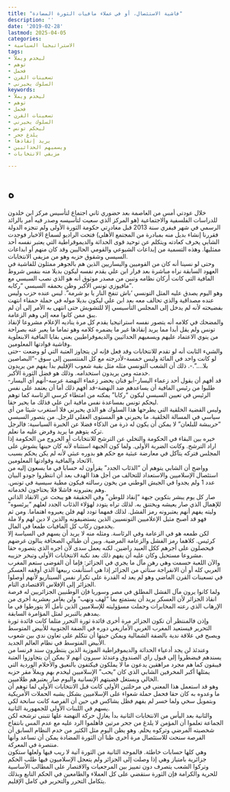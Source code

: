 ```yaml
---
title: "فاشية الاستئصال، أو في عملاء مافيات الثورة المضادة"
description: ''
date: '2019-02-28'
lastmod: 2025-04-05
categories:
- الاستراتيجيا السياسية
tags:
- ليخدم ويملأ
- توهم
- فحمل
- تسعينات القرن
- السلوك يحيرني
keywords:
- ليخدم ويملأ
- توهم
- فحمل
- تسعينات القرن
- السلوك يحيرني
- ليحكم تونس
- يلدغ جحر
- يريد إنقاذها
- ويسميهم الحداثيين
- مزيفي الانتخابات

---
```

# **ه**

خلال عودتي أمس من العاصمة بعد حضوري ثاني اجتماع لتأسيس مركز ابن خلدون للدراسات الفلسفية والاجتماعية (هو المركز الذي سعيت لتأسيسه وصدر فيه أمر بالرائد الرسمي في شهر فيفري سنة 2013 قبل مغادرتي حكومة الثورة الأولى ولم تنجزه الدولة فقررنا إنشاء بديل منه بمبادرة من المجتمع الأهلي) فتحت الراديو لسماع الاخبار فوجدت الشابي يخرف كعادته ويتكلم عن توحيد قوى الحداثة والديموقراطية التي يعتبر نفسه أحد ممثليها. وهذه التسمية من إبداعات الشيوعي والقومي الحاليين وقد كان منهم أو ابداعات السيسي وشقوق حزبه وهو من مزيفي الانتخابات.  
وحتى لو نسينا أنه كان من القوميين واليساريين الذين هم بالجوهر ممثلون للفاشية في العهود السابقة نراه مباشرة بعد فرار ابن علي يقدم نفسه ليكون بديلا منه بنفس شروط المافية التي كانت أركان نظامه وتبين من مصدر موثوق أنه هو الذي نصب السبسي مع مافيوزي تونس الأكبر وظن بحمقه السبسي “ركابه”.  
وهو اليوم يصدق عليه المثل التونسي ‘باش تنفخ النار يا بو شرمة”. ليس عنده حزب وليس عنده مصداقية والذي تحالف معه بعد ابن علي ليكون بديلا موله في حملة حمقاء انتهت بفضيحته لأنه لم يدخل إلى المجلس التأسيسي إلا للتشويش حتى انتهى به الأمر إلى أن لم يبق ممن كانوا معه إلى وهم الزعامة.  
والمضحك في كلامه أنه يتصور نفسه استراتيجيا يقدم كل مرة يناديه الإعلام مشروعا لإنقاذ تونس ولم يقل أبدا مما يريد إنقاذها غير ما يضمره كلامه وهو تماما ما يعبر عنه بصراحة من ينوي الاعتماد عليهم ويسميهم الحداثيين والديموقراطيين يعني بقايا المافية الابنعلوية وفاشية قوادتها المعلومين.  
والشيء الثابت أنه لو تقدم للانتخابات وقد فعل فإنه لن يتجاوز العتبة التي لو وضعت -حتى لو كانت واحد في المائة وليس خمسة-لأدرجته مع كل المنتسبين إلى سوق -“البصاصين بلا….”.-. ذلك أن الشعب التونسي مثله مثل بقية شعوب الإقليم بدأ يفهم من يريدون خدمته ومن يريدون استخدامه. وذلك هو فضل الثورة الأكبر.  
قد أفهم أن يقول أحد زعماء اليسار-أبو فنان يحضر زعماء النهضة عرسه-أنهم أي اليسار-طلبوا من رئيس المافية أن يساعدهم ضد النهضة-قد أفهم ذلك أما أن يعتمد على نفس الرئيس في تعيين السبسي ليكون “ركابا” يمكنه من امتطاء كرسي الرئاسة كما توهم ليحكم تونس بمساعدة نفس مافية ابن علي فذلك ما يحير حقا.  
وليس القضية الخلقية التي يطرحها هذا السلوك هو الذي يحيرني فلا أستغرب شيئا من أي سياسي في المسالة الخلقية. ما يحيرني هو المستوى العقلي للرجل. من يتصور السبسي “حريبشة للبلعان” لا يمكن أن يكون له ذرة من الذكاء فضلا عن الخبرة السياسية: فالرجل تركه يتوهم ما يريد وفرض عليه ما نعلم.  
خيره بين البقاء في الحكومة والتخلي عن الترشح للانتخابات أو الخروج من الحكومة إذا اراد الترشح. وكانت الضربة الأولى. ولما كون الجبهة استثناه لأنه كان حينها يشوش على المجلس فتركه يتآكل في معارضة عبثية مع حكم هو بدوره عبثي لأنه لم يكن يحكم بسبب الاتحاد والمافية وقوادتها المعلومين.  
وواضح أن الشابي يتوهم أن “الذئاب الجدد” يقرأون له حسابا في ما يسعون إليه من استئصال الإسلاميين والاستعداد للتحالف من أجل هذا الهدف بعد أن انتظروا جودو البيان عدد 1 ولم يجدوا في الجيش الوطني من يخون رسالته فيكون مطية سيسية في تونس. وهم يعتبرونه فاشلا فلا يحتاجون لخدماته.  
صار كل يوم يبشر بتكوين جبهة “إنقاذ للوطن” وفي الحقيقة هو يبحث عن الانقاذ الذاتي للإهمال الذي صار يعيشه ويختنق به. لذلك تراه يتودد لهؤلاء الذئاب الجدد لعلهم “يرئسوه” وليته يفهم أنهم يعتبرونه رمز الفشل. لذلك فمهما تودد لهم فلن يعيروه اهتماما. ومن ثم فهو قد أصبح مثيل الإعلاميين التونسيين الذين يستضيفونه والذين لا دين لهم ولا ملة يخدمون ركاب كل المافيات طمعا في المال.  
لكن طمعه هو في الزعامة وفي الرئاسة. ومثله منه لا يريد أن يسهم في السياسة إلا كرئيس. كلاهما رمز الفشل والزعامة المرضية. وبين أن طبالي الصحافة ينالون غرضهم فيحصلون على أجرهم ككل العبيد راضين. لكنه يعمل سدى لأن اجره الذي يتصوره حقا مشروعا مستحيل وكان عليه أن يفهم ذلك بعد نكبة الانتخابات الأولى وتبخر حزيبه.  
والآن اللعبة حسمت وهي رهن مآل ما يجري في الجزائر: فإما أن الفوضى ستعم المغرب العربي كله أو أن الانفراجة ستأتي من الجزائر إذا هي استأنفت ربيعها الذي أوقفه العسكر في تسعينات القرن الماضي وهو لم يعد له القدرة على تكرار نفس السيناريو لأنهم أوصلوا الجزائر إلى الإفلاس الاقتصادي التام.  
ولما كانوا يرون مآل الفشل المطلق في مصر وسوريا فإن الوطنيين الجزائريين له فرصة انقاذ الجزائر لأن العسكر يريد أن يستمتع بما “لهف ونهب” ولن يغامر بعشرية أخرى من الإرهاب الذي رعته المخابرات وحملت مسؤوليته للإسلاميين الذين نأمل ألا يتورطوا في ما يمدهم بالتبرير لمثل المؤامرة السابقة.  
وإذن فالمنتظر أن تكون الجزائر مرة أخرى قائدة ثورة التحرر مثلما كانت قائدة ثورة التحرير فيستعيد المغرب الغربي الأمازيغي دوره في الضفة الجنوبية للأبيض المتوسط ويصبح في علاقة ندية بالضفة الشمالية ويمكن حينها أن نتكلم على تعاون ندي بين شعوب الأبيض المتوسط في نظام العالم الجديد.  
وعندئذ لن يجد أدعياء الحداثة والديموقراطية الموزية الذين ينتظرون سند فرنسا من يسندهم فيضطروا إلى قبول راي الصندوق وعندئذ سيرون أنهم لا يمكن أن يتجاوزوا العتبة فيبقون كما هم مجرد مراهقين يدعون ما لا يملكون فيكتفون بالنعيق والأحلام الوردية التي يمثلها أكبر المخرفين الشابي الذي كان “يحب” الإسلاميين ليخدم بهم ويملأ مقر حزبه الخالي ويستغل قضيتهم الإنسانية واليوم صار يعتبرهم ظلاميين.  
وهو قد استعمل هذا المعنى في مرحلتين الأولى كانت قبل الانتخابات الأولى لما توهم أن ما وعدوه به كان حقا فحمل حملة شعواء على الإسلاميين بشكل يشبه الحملات الأمريكية وبتمويل سخي ولما خسر لم يفهم فظل يشاكس في حين أن الفرصة كانت سانحة لكي يسهم في اللبنات الأولى للجمهورية الثانية.  
والثانية بعد اليأس من الانتخابات الثانية بدأ يغازل حركة النهضة علها تتبنى ترشحه لكن الجماعة تعلموا أن المؤمن لا يلدغ من جحر مرتين فأهلموا الرد عليه مع عدم المس بانتفاخ شخصيته المرضي وتركوه يحلم. وهو يظن اليوم مثل الكثير من خدم النظام السابق أن الفرصة سنحت للاستئصال مرة أخرى ظنا أن الثورة المضادة يمكن أن تساعد وأنها منتصرة في المعركة.   
وهي كلها حسابات خاطئة. فالموجة الثانية من الثورة آتية لا ريب فيها ولعلها ستكون جزائرية بامتياز وهي إذا وصلت إلى الجزائر ولم يتعجل الإسلاميون فيها طلب الحكم وتركوا الشعب يتصرف دون تمييز بين المرجعيات والاقتصار على المطالب الأساسية للحرية والكرامة فإن الثورة ستقضي على كل العملاء والطامعين في الحكم التابع وبذلك يتكامل التحرر والتحرير في كامل الإقليم.

###
